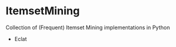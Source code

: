 ItemsetMining
=============

Collection of (Frequent) Itemset Mining implementations in Python
- Eclat

